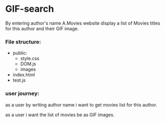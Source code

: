 # GIF-search

By entering author's name A.Movies website display a list of Movies titles for this author and their GIF image. 

### File structure: 

- public: 
  - style.css
  - DOM.js
  - images
- index.html
- test.js


### user journey: 

as a user by writing author name i want to get movies list for this author.

as a user i want the list of movies be as GIF images.

